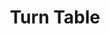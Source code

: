 ---
pid: RS270
title: Turn Table
location_transcription: Moving to different blocks each day
zipcode: '19146'
outside_phl: 
neighborhood: Graduate Hospital,Naval Square,Southwest Center City
age: '49'
age_range: 40-49
instagram: 
image_file_name: RS_270.jpg
proposal_transcription: To celebrate the impact DJing has had on the city ! The world
  from Philly. Also the unique aspect of the Philly Block Party
topic: Music,Neighborhoods,Philadelphia
topic_summary: 0, 0, 0
type: Song Sound
keywords_other: 
credit: 
image_labels: 
twitter: 
facebook: 
permalink: "/monuments/rs270/"
layout: item-page
---